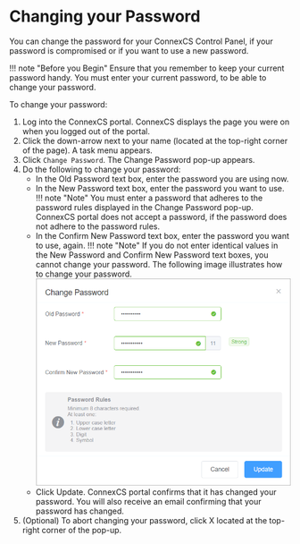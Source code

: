 # Changing your Password

You can change the password for your ConnexCS Control Panel, if your password is compromised or if you want to use a new password.

!!! note "Before you Begin" 
    Ensure that you remember to keep your current password handy. You must enter your current password, to be able to change your password.

To change your password:

1.  Log into the ConnexCS portal.
    ConnexCS displays the page you were on when you logged out of the portal.
2.  Click the down-arrow next to your name (located at the top-right corner of the page).
    A task menu appears.
3.  Click `Change Password`.
    The Change Password pop-up appears.
4.  Do the following to change your password:
     *  In the Old Password text box, enter the password you are using now.
     *  In the New Password text box, enter the password you want to use.
         !!! note "Note" 
            You must enter a password that adheres to the password rules displayed in the Change Password pop-up. ConnexCS portal does not accept a password, if the password does not adhere to the password rules.
     *  In the Confirm New Password text box, enter the password you want to use, again.
        !!! note "Note" 
            If you do not enter identical values in the New Password and Confirm New Password text boxes, you cannot change your password. 
         The following image illustrates how to change your password.
         ![Alt text](/docs/misc/img/change-your-password.png)
     *  Click Update.
        ConnexCS portal confirms that it has changed your password.
        You will also receive an email confirming that your password has changed. 
5.  (Optional) To abort changing your password, click X located at the top-right corner of the pop-up.

